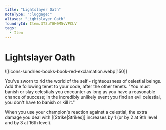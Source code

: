 ```yaml
---
title: "Lightslayer Oath"
noteType: ":luggage:"
aliases: "Lightslayer Oath"
foundryId: Item.3T3uTGH0M5vVPCLV
tags:
  - Item
---
```


# Lightslayer Oath
![[icons-sundries-books-book-red-exclamation.webp|150]]

You've sworn to rid the world of the self - righteousness of celestial beings. Add the following tenet to your code, after the other tenets. "You must banish or slay celestials you encounter as long as you have a reasonable chance of success; in the incredibly unlikely event you find an evil celestial, you don't have to banish or kill it."

When you use your champion's reaction against a celestial, the extra damage you deal with [[Strike|Strikes]] increases by 1 (or by 2 at 9th level and by 3 at 16th level).

